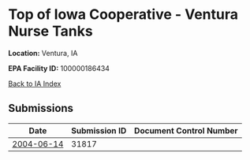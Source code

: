 # Top of Iowa Cooperative - Ventura Nurse Tanks

**Location:** Ventura, IA

**EPA Facility ID:** 100000186434

[Back to IA Index](../../index.md)

## Submissions

| Date | Submission ID | Document Control Number |
|------|--------------|-------------------------|
| [2004-06-14](submissions/31817.md) | 31817 |  |
